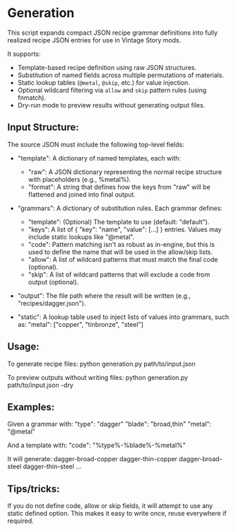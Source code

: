 # Generation
This script expands compact JSON recipe grammar definitions into fully realized
recipe JSON entries for use in Vintage Story mods.

It supports:
- Template-based recipe definition using raw JSON structures.
- Substitution of named fields across multiple permutations of materials.
- Static lookup tables (`@metal`, `@skip`, etc.) for value injection.
- Optional wildcard filtering via `allow` and `skip` pattern rules (using fnmatch).
- Dry-run mode to preview results without generating output files.

Input Structure:
----------------
The source JSON must include the following top-level fields:

- "template": A dictionary of named templates, each with:
    - "raw":    A JSON dictionary representing the normal recipe structure with placeholders (e.g., %metal%).
    - "format": A string that defines how the keys from "raw" will be flattened and joined into final output.

- "grammars": A dictionary of substitution rules. Each grammar defines:
    - "template": (Optional) The template to use (default: "default").
    - "keys": A list of { "key": "name", "value": [...] } entries. Values may include static lookups like "@metal".
    - "code": Pattern matching isn't as robust as in-engine, but this is used to define the name that will be used in the allow/skip lists.
    - "allow": A list of wildcard patterns that must match the final code (optional).
    - "skip": A list of wildcard patterns that will exclude a code from output (optional).

- "output": The file path where the result will be written (e.g., "recipes/dagger.json").

- "static": A lookup table used to inject lists of values into grammars, such as:
    "metal": ["copper", "tinbronze", "steel"]

Usage:
------
To generate recipe files:
    python generation.py path/to/input.json

To preview outputs without writing files:
    python generation.py path/to/input.json -dry

Examples:
---------
Given a grammar with:
    "type": "dagger"
    "blade": "broad,thin"
    "metal": "@metal"

And a template with:
    "code": "%type%-%blade%-%metal%"

It will generate:
    dagger-broad-copper
    dagger-thin-copper
    dagger-broad-steel
    dagger-thin-steel
    ...

Tips/tricks:
------------
If you do not define code, allow or skip fields, it will attempt to use any static defined option.  This makes it easy to write
once, reuse everywhere if required.
